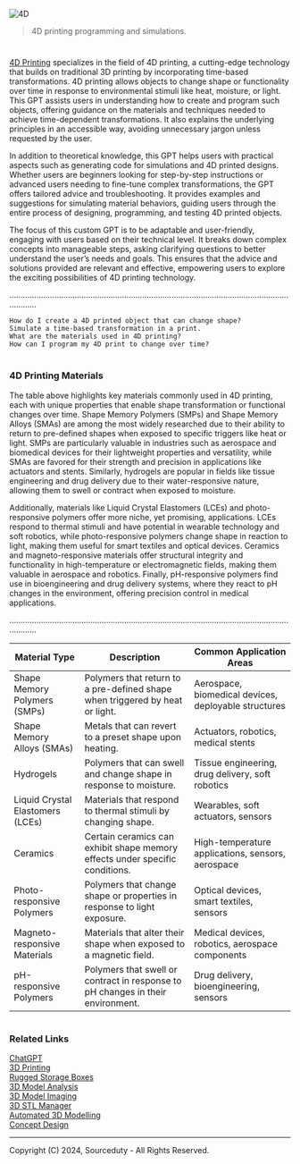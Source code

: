 ![4D](https://github.com/user-attachments/assets/7bd72ac6-6f7b-49bc-a99f-06bdda1ecf66)

> 4D printing programming and simulations.

#

[4D Printing](https://chatgpt.com/g/g-5WHJLDb5U-4d-printing) specializes in the field of 4D printing, a cutting-edge technology that builds on traditional 3D printing by incorporating time-based transformations. 4D printing allows objects to change shape or functionality over time in response to environmental stimuli like heat, moisture, or light. This GPT assists users in understanding how to create and program such objects, offering guidance on the materials and techniques needed to achieve time-dependent transformations. It also explains the underlying principles in an accessible way, avoiding unnecessary jargon unless requested by the user.

In addition to theoretical knowledge, this GPT helps users with practical aspects such as generating code for simulations and 4D printed designs. Whether users are beginners looking for step-by-step instructions or advanced users needing to fine-tune complex transformations, the GPT offers tailored advice and troubleshooting. It provides examples and suggestions for simulating material behaviors, guiding users through the entire process of designing, programming, and testing 4D printed objects.

The focus of this custom GPT is to be adaptable and user-friendly, engaging with users based on their technical level. It breaks down complex concepts into manageable steps, asking clarifying questions to better understand the user’s needs and goals. This ensures that the advice and solutions provided are relevant and effective, empowering users to explore the exciting possibilities of 4D printing technology.

........................................................................................................................................

```
How do I create a 4D printed object that can change shape?
Simulate a time-based transformation in a print.
What are the materials used in 4D printing?
How can I program my 4D print to change over time?
```

#
### 4D Printing Materials

The table above highlights key materials commonly used in 4D printing, each with unique properties that enable shape transformation or functional changes over time. Shape Memory Polymers (SMPs) and Shape Memory Alloys (SMAs) are among the most widely researched due to their ability to return to pre-defined shapes when exposed to specific triggers like heat or light. SMPs are particularly valuable in industries such as aerospace and biomedical devices for their lightweight properties and versatility, while SMAs are favored for their strength and precision in applications like actuators and stents. Similarly, hydrogels are popular in fields like tissue engineering and drug delivery due to their water-responsive nature, allowing them to swell or contract when exposed to moisture.

Additionally, materials like Liquid Crystal Elastomers (LCEs) and photo-responsive polymers offer more niche, yet promising, applications. LCEs respond to thermal stimuli and have potential in wearable technology and soft robotics, while photo-responsive polymers change shape in reaction to light, making them useful for smart textiles and optical devices. Ceramics and magneto-responsive materials offer structural integrity and functionality in high-temperature or electromagnetic fields, making them valuable in aerospace and robotics. Finally, pH-responsive polymers find use in bioengineering and drug delivery systems, where they react to pH changes in the environment, offering precision control in medical applications.

........................................................................................................................................

| Material Type     | Description                                                   | Common Application Areas                             |
|-------------------|---------------------------------------------------------------|-----------------------------------------------------|
| Shape Memory Polymers (SMPs) | Polymers that return to a pre-defined shape when triggered by heat or light. | Aerospace, biomedical devices, deployable structures |
| Shape Memory Alloys (SMAs)   | Metals that can revert to a preset shape upon heating.                      | Actuators, robotics, medical stents                  |
| Hydrogels          | Polymers that can swell and change shape in response to moisture.                    | Tissue engineering, drug delivery, soft robotics     |
| Liquid Crystal Elastomers (LCEs) | Materials that respond to thermal stimuli by changing shape.              | Wearables, soft actuators, sensors                   |
| Ceramics          | Certain ceramics can exhibit shape memory effects under specific conditions.          | High-temperature applications, sensors, aerospace    |
| Photo-responsive Polymers   | Polymers that change shape or properties in response to light exposure.      | Optical devices, smart textiles, sensors             |
| Magneto-responsive Materials | Materials that alter their shape when exposed to a magnetic field.         | Medical devices, robotics, aerospace components      |
| pH-responsive Polymers      | Polymers that swell or contract in response to pH changes in their environment. | Drug delivery, bioengineering, sensors               |


#
### Related Links

[ChatGPT](https://github.com/sourceduty/ChatGPT)
<br>
[3D Printing](https://github.com/sourceduty/3D_Printing)
<br>
[Rugged Storage Boxes](https://github.com/sourceduty/Rugged_Storage_Boxes)
<br>
[3D Model Analysis](https://github.com/sourceduty/3D_Model_Analysis)
<br>
[3D Model Imaging](https://github.com/sourceduty/3D_Model_Imaging)
<br>
[3D STL Manager](https://github.com/sourceduty/3D_STL_Manager)
<br>
[Automated 3D Modelling](https://github.com/sourceduty/Automated_3D_Modelling)
<br>
[Concept Design](https://github.com/sourceduty/Concept_Design)

***
Copyright (C) 2024, Sourceduty - All Rights Reserved.
